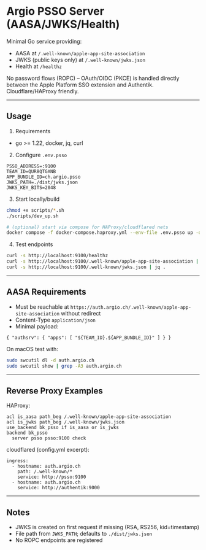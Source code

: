 # Argio PSSO Server (AASA/JWKS/Health)

Minimal Go service providing:

- AASA at `/.well-known/apple-app-site-association`
- JWKS (public keys only) at `/.well-known/jwks.json`
- Health at `/healthz`

No password flows (ROPC) – OAuth/OIDC (PKCE) is handled directly between the Apple Platform SSO extension and Authentik. Cloudflare/HAProxy friendly.

---

## Usage

1) Requirements

- go >= 1.22, docker, jq, curl

2) Configure `.env.psso`

```
PSSO_ADDRESS=:9100
TEAM_ID=QUR8QTGXNB
APP_BUNDLE_ID=ch.argio.psso
JWKS_PATH=./dist/jwks.json
JWKS_KEY_BITS=2048
```

3) Start locally/build

```bash
chmod +x scripts/*.sh
./scripts/dev_up.sh

# (optional) start via compose for HAProxy/cloudflared nets
docker compose -f docker-compose.haproxy.yml --env-file .env.psso up -d --build
```

4) Test endpoints

```bash
curl -s http://localhost:9100/healthz
curl -s http://localhost:9100/.well-known/apple-app-site-association | jq .
curl -s http://localhost:9100/.well-known/jwks.json | jq .
```

---

## AASA Requirements

- Must be reachable at `https://auth.argio.ch/.well-known/apple-app-site-association` without redirect
- Content-Type `application/json`
- Minimal payload:

```
{ "authsrv": { "apps": [ "${TEAM_ID}.${APP_BUNDLE_ID}" ] } }
```

On macOS test with:

```bash
sudo swcutil dl -d auth.argio.ch
sudo swcutil show | grep -A3 auth.argio.ch
```

---

## Reverse Proxy Examples

HAProxy:

```
acl is_aasa path_beg /.well-known/apple-app-site-association
acl is_jwks path_beg /.well-known/jwks.json
use_backend bk_psso if is_aasa or is_jwks
backend bk_psso
  server psso psso:9100 check
```

cloudflared (config.yml excerpt):

```
ingress:
  - hostname: auth.argio.ch
    path: /.well-known/*
    service: http://psso:9100
  - hostname: auth.argio.ch
    service: http://authentik:9000
```

---

## Notes

- JWKS is created on first request if missing (RSA, RS256, kid=timestamp)
- File path from `JWKS_PATH`; defaults to `./dist/jwks.json`
- No ROPC endpoints are registered
